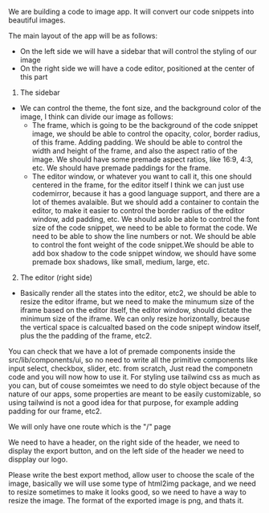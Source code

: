 We are building a code to image app. It will convert our code snippets into beautiful images.

The main layout of the app will be as follows:

- On the left side we will have a sidebar that will control the styling of our image
- On the right side we will have a code editor, positioned at the center of this part

1. The sidebar

- We can control the theme, the font size, and the background color of the image, I think can divide our image as follows:
  - The frame, which is going to be the background of the code snippet image, we should be able to control the opacity, color, border radius, of this frame. Adding padding. We should be able to control the width and height of the frame, and also the aspect ratio of the image. We should have some premade aspect ratios, like 16:9, 4:3, etc. We should have premade paddings for the frame.
  - The editor window, or whatever you want to call it, this one should centered in the frame, for the editor itself I think we can just use codemirror, because it has a good language support, and there are a lot of themes avalaible. But we should add a container to contain the editor, to make it easier to control the border radius of the editor window, add padding, etc. We should aslo be able to control the font size of the code snippet, we need to be able to format the code. We need to be able to show the line numbers or not. We should be able to control the font weight of the code snippet.We should be able to add box shadow to the code snippet window, we should have some premade box shadows, like small, medium, large, etc.

2. The editor (right side)

- Basically render all the states into the editor, etc2, we should be able to resize the editor iframe, but we need to make the minumum size of the iframe based on the editor itself, the editor window, should dictate the minimum size of the iframe. We can only resize horizontally, because the vertical space is calcualted based on the code snipept window itself, plus the the padding of the frame, etc2.

You can check that we have a lot of premade components inside the src/lib/components/ui, so no need to write all the primitive components like input select, checkbox, slider, etc. from scratch, Just read the componetn code and you will now how to use it. For styling use tailwind css as much as you can, but of couse someimtes we need to do style object because of the nature of our apps, some properties are meant to be easily customizable, so using tailwind is not a good idea for that purpose, for example adding padding for our frame, etc2.

We will only have one route which is the "/" page

We need to have a header, on the right side of the header, we need to display the export button, and on the left side of the header we need to dispplay our logo.

Please write the best export method, allow user to choose the scale of the image, basically we will use some type of html2img package, and we need to resize sometimes to make it looks good, so we need to have a way to resize the image. The format of the exported image is png, and thats it.
